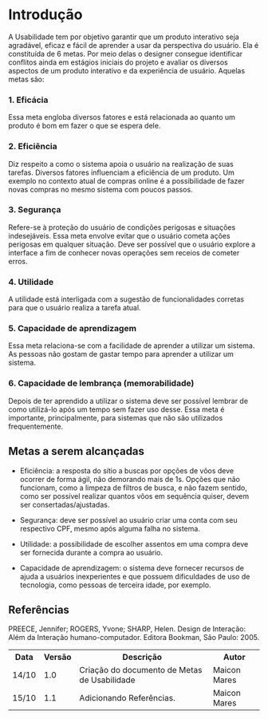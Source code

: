 # Introdução
A Usabilidade tem por objetivo garantir que um produto interativo seja agradável, eficaz e fácil de aprender a usar da perspectiva do usuário. Ela é constituída de 6 metas. Por meio delas o designer consegue identificar conflitos ainda em estágios iniciais do projeto e avaliar os diversos aspectos de um produto interativo e da experiência de usuário. Aquelas metas são:

### 1. Eficácia
Essa meta engloba diversos fatores e está relacionada ao quanto um produto é bom em fazer o que se espera dele.

### 2. Eficiência
Diz respeito a como o sistema apoia o usuário na realização de suas tarefas. Diversos fatores influenciam a eficiência de um produto. Um exemplo no contexto atual de compras online é a possibilidade de fazer novas compras no mesmo sistema com poucos passos.

### 3. Segurança
Refere-se à proteção do usuário de condições perigosas e situações indesejáveis. Essa meta envolve evitar que o usuário cometa ações perigosas em qualquer situação. Deve ser possível que o usuário explore a interface a fim de conhecer novas operações sem receios de cometer erros.

### 4. Utilidade
A utilidade está interligada com a sugestão de funcionalidades corretas para que o usuário realiza a tarefa atual.

### 5. Capacidade de aprendizagem
Essa meta relaciona-se com a facilidade de aprender a utilizar um sistema. As pessoas não gostam de gastar tempo para aprender a utilizar um sistema. 

### 6. Capacidade de lembrança (memorabilidade)
Depois de ter aprendido a utilizar o sistema deve ser possível lembrar de como utilizá-lo após um tempo sem fazer uso desse. Essa meta é importante, principalmente, para sistemas que não são utilizados frequentemente. 

## Metas a serem alcançadas
- Eficiência: a resposta do sítio a buscas por opções de vôos deve ocorrer de forma ágil, não demorando mais de 1s. Opções que não funcionam, como a limpeza de filtros de busca, e não fazem sentido, como ser possível realizar quantos vôos em sequência quiser, devem ser consertadas/ajustadas.

- Segurança: deve ser possível ao usuário criar uma conta com seu respectivo CPF, mesmo após alguma falha no sistema.

- Utilidade: a possibilidade de escolher assentos em uma compra deve ser fornecida durante a compra ao usuário.

- Capacidade de aprendizagem: o sistema deve fornecer recursos de ajuda a usuários inexperientes e que possuem dificuldades de uso de tecnologia, como pessoas de terceira idade, por exemplo.

## Referências

PREECE, Jennifer; ROGERS, Yvone; SHARP, Helen. Design de Interação: Além da Interação humano-computador. Editora Bookman, São Paulo: 2005. 

<table>
  <tr>
    <th>Data</th>
    <th>Versão</th>
    <th>Descrição</th>
    <th>Autor</th>
  </tr>
  <tr>
    <td>14/10</td>
    <td>1.0</td>
    <td>Criação do documento de Metas de Usabilidade</td>
    <td>Maicon Mares</td>
  </tr>
  <tr>
    <td>15/10</td>
    <td>1.1</td>
    <td>Adicionando Referências.</td>
    <td>Maicon Mares</td>
  </tr>
</table>
